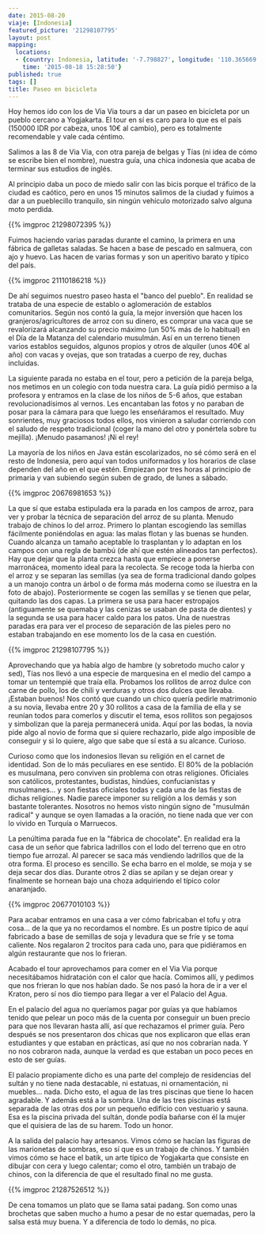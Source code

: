 ```yaml
---
date: 2015-08-20
viaje: [Indonesia]
featured_picture: '21298107795'
layout: post
mapping:
  locations:
  - {country: Indonesia, latitude: '-7.798827', longitude: '110.365669', place: Jogonegaran,
    time: '2015-08-18 15:28:50'}
published: true
tags: []
title: Paseo en bicicleta
---
```


Hoy hemos ido con los de Via Via tours a dar un paseo en bicicleta por un pueblo cercano a Yogjakarta. El tour en sí es caro para lo que es el país (150000 IDR por cabeza, unos 10€ al cambio), pero es totalmente recomendable y vale cada céntimo.

Salimos a las 8 de Via Via, con otra pareja de belgas y Tías (ni idea de cómo se escribe bien el nombre), nuestra guía, una chica indonesia que acaba de terminar sus estudios de inglés.

Al principio daba un poco de miedo salir con las bicis porque el tráfico de la ciudad es caótico, pero en unos 15 minutos salimos de la ciudad y fuimos a dar a un pueblecillo tranquilo, sin ningún vehículo motorizado salvo alguna moto perdida.

{{% imgproc 21298072395 %}}

Fuimos haciendo varias paradas durante el camino, la primera en una fábrica de galletas saladas. Se hacen a base de pescado en salmuera, con ajo y huevo. Las hacen de varias formas y son un aperitivo barato y típico del país.

{{% imgproc 21110186218 %}}

De ahí seguimos nuestro paseo hasta el "banco del pueblo". En realidad se trataba de una especie de establo o aglomeración de establos comunitarios. Según nos contó la guía, la mejor inversión que hacen los granjeros/agricultores de arroz con su dinero, es comprar una vaca que se revalorizará alcanzando su precio máximo (un 50% más de lo habitual) en el Día de la Matanza del calendario musulmán. Así en un terreno tienen varios establos seguidos, algunos propios y otros de alquiler (unos 40€ al año) con vacas y ovejas, que son tratadas a cuerpo de rey, duchas incluidas.

<!--{% picture %}(FOTO BANCO GRANJEROS)-->

La siguiente parada no estaba en el tour, pero a petición de la pareja belga, nos metimos en un colegio con toda nuestra cara. La guía pidió permiso a la profesora y entramos en la clase de los niños de 5-6 años, que estaban revolucionadísimos al vernos. Les encantaban las fotos y no paraban de posar para la cámara para que luego les enseñáramos el resultado. Muy sonrientes, muy graciosos todos ellos, nos vinieron a saludar corriendo con el saludo de respeto tradicional (coger la mano del otro y ponértela sobre tu mejilla). ¡Menudo pasamanos! ¡Ni el rey!

La mayoría de los niños en Java están escolarizados, no sé cómo será en el resto de Indonesia, pero aquí van todos uniformados y los horarios de clase dependen del año en el que estén. Empiezan por tres horas al principio de primaria y van subiendo según suben de grado, de lunes a sábado.


{{% imgproc 20676981653 %}}

La que sí que estaba estipulada era la parada en los campos de arroz, para ver y probar la técnica de separación del arroz de su planta. Menudo trabajo de chinos lo del arroz. Primero lo plantan escogiendo las semillas fácilmente poniéndolas en agua: las malas flotan y las buenas se hunden. Cuando alcanza un tamaño aceptable lo trasplantan y lo adaptan en los campos con una regla de bambú (de ahí que estén alineados tan perfectos). Hay que dejar que la planta crezca hasta que empiece a ponerse marronácea, momento ideal para la recolecta. Se recoge toda la hierba con el arroz y se separan las semillas (ya sea de forma tradicional dando golpes a un manojo contra un árbol o de forma más moderna como se iluestra en la foto de abajo). Posteriormente se cogen las semillas y se tienen que pelar, quitando las dos capas. La primera se usa para hacer estropajos (antiguamente se quemaba y las cenizas se usaban de pasta de dientes) y la segunda se usa para hacer caldo para los patos. Una de nuestras paradas era para ver el proceso de separación de las pieles pero no estaban trabajando en ese momento los de la casa en cuestión.

{{% imgproc 21298107795 %}}

Aprovechando que ya había algo de hambre (y sobretodo mucho calor y sed), Tías nos llevó a una especie de marquesina en el medio del campo a tomar un tentempié que traía ella. Probamos los rollitos de arroz dulce con carne de pollo, los de chili y verduras y otros dos dulces que llevaba. ¡Estaban buenos! Nos contó que cuando un chico quería pedirle matrimonio a su novia, llevaba entre 20 y 30 rollitos a casa de la familia de ella y se reunían todos para comerlos y discutir el tema, esos rollitos son pegajosos y simbolizan que la pareja permanecerá unida. Aquí por las bodas, la novia pide algo al novio de forma que si quiere rechazarlo, pide algo imposible de conseguir y si lo quiere, algo que sabe que sí está a su alcance. Curioso.

Curioso como que los indonesios llevan su religión en el carnet de identidad. Son de lo más peculiares en ese sentido. El 80% de la población es musulmana, pero conviven sin problema con otras religiones. Oficiales son católicos, protestantes, budistas, hindúes, confucianistas y musulmanes... y son fiestas oficiales todas y cada una de las fiestas de dichas religiones. Nadie parece imponer su religión a los demás y son bastante tolerantes. Nosotros no hemos visto ningún signo de "musulmán radical" y aunque se oyen llamadas a la oración, no tiene nada que ver con lo vivido en Turquía o Marruecos.

La penúltima parada fue en la "fábrica de chocolate". En realidad era la casa de un señor que fabrica ladrillos con el lodo del terreno que en otro tiempo fue arrozal. Al parecer se saca más vendiendo ladrillos que de la otra forma. El proceso es sencillo. Se echa barro en el molde, se moja y se deja secar dos días. Durante otros 2 días se apilan y se dejan orear y finalmente se hornean bajo una choza adquiriendo el típico color anaranjado.

{{% imgproc 20677010103 %}}

Para acabar entramos en una casa a ver cómo fabricaban el tofu y otra cosa... de la que ya no recordamos el nombre. Es un postre típico de aquí fabricado a base de semillas de soja y levadura que se fríe y se toma caliente. Nos regalaron 2 trocitos para cada uno, para que pidiéramos en algún restaurante que nos lo frieran.

Acabado el tour aprovechamos para comer en el Via Via porque necesitábamos hidratación con el calor que hacía. Comimos allí, y pedimos que nos frieran lo que nos habían dado. Se nos pasó la hora de ir a ver el Kraton, pero sí nos dio tiempo para llegar a ver el Palacio del Agua.

En el palacio del agua no queríamos pagar por guías ya que habíamos tenido que pelear un poco más de la cuenta por conseguir un buen precio para que nos llevaran hasta allí, así que rechazamos el primer guía. Pero después se nos presentaron dos chicas que nos explicaron que ellas eran estudiantes y que estaban en prácticas, así que no nos cobrarían nada. Y no nos cobraron nada, aunque la verdad es que estaban un poco peces en esto de ser guías.

El palacio propiamente dicho es una parte del complejo de residencias del sultán y no tiene nada destacable, ni estatuas, ni ornamentación, ni muebles... nada. Dicho esto, el agua de las tres piscinas que tiene lo hacen agradable. Y además está a la sombra. Una de las tres piscinas está separada de las otras dos por un pequeño edificio con vestuario y sauna. Esa es la piscina privada del sultán, donde podía bañarse con él la mujer que el quisiera de las de su harem. Todo un honor.

A la salida del palacio hay artesanos. Vimos cómo se hacían las figuras de las marionetas de sombras, eso sí que es un trabajo de chinos. Y también vimos cómo se hace el batik, un arte típico de Yogjakarta que consiste en dibujar con cera y luego calentar; como el otro, también un trabajo de chinos, con la diferencia de que el resultado final no me gusta.

{{% imgproc 21287526512 %}}

De cena tomamos un plato que se llama satai padang. Son como unas brochetas que saben mucho a humo a pesar de no estar quemadas, pero la salsa está muy buena. Y a diferencia de todo lo demás, no pica.
